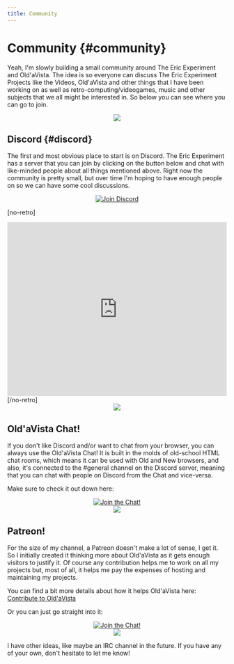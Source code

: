 ```yaml
---
title: Community
---
```


# Community {#community}

Yeah, I'm slowly building a small community around The Eric Experiment and Old'aVista.
The idea is so everyone can discuss The Eric Experiment Projects like the Videos, Old'aVista and other things that I have been working on as well as retro-computing/videogames, music and other subjects that we all might be interested in. So below you can see where you can go to join.

<center>
  <img src="/contents/public/anibar.gif" />
</center>

## Discord {#discord}

The first and most obvious place to start is on Discord. The Eric Experiment has a server that you can join by clicking on the button below and chat with like-minded people about all things mentioned above.
Right now the community is pretty small, but over time I'm hoping to have enough people on so we can have some cool discussions.

<center>
<a href="https://discord.gg/PsnWrjadqt" target="_blank"><img src="/contents/pages/community/discord.gif" alt="Join Discord" border="0"></a>
</center>

[no-retro]

<iframe src="https://discord.com/widget?id=866467903381176330&theme=dark" width="100%" height="400" allowtransparency="true" frameborder="0" sandbox="allow-popups allow-popups-to-escape-sandbox allow-same-origin allow-scripts"></iframe>
[/no-retro]

<center>
  <img src="/contents/public/anibar.gif" />
</center>

## Old'aVista Chat!

If you don't like Discord and/or want to chat from your browser, you can always use the Old'aVista Chat! It is built in the molds of old-school HTML chat rooms, which means it can be used with Old and New browsers, and also, it's connected to the #general channel on the Discord server, meaning that you can chat with people on Discord from the Chat and vice-versa.

Make sure to check it out down here:

<center>
<a href="//chat.oldavista.com" target="_blank"><img src="/contents/pages/community/oldavista-chat.gif" alt="Join the Chat!" border="0"></a>
</center>

<center>
  <img src="/contents/public/anibar.gif" />
</center>

## Patreon!

For the size of my channel, a Patreon doesn't make a lot of sense, I get it. So I initially created it thinking more about Old'aVista as it gets enough visitors to justify it. Of course any contribution helps me to work on all my projects but, most of all, it helps me pay the expenses of hosting and maintaining my projects.

You can find a bit more details about how it helps Old'aVista here: [Contribute to Old'aVista](http://www.oldavista.com/contribute.php#patreon)

Or you can just go straight into it:

<center>
<a href="https://www.patreon.com/theericexperiment" target="_blank"><img src="/contents/pages/community/patreon-large.gif" alt="Join the Chat!" border="0"></a>
</center>

<center>
  <img src="/contents/public/anibar.gif" />
</center>

I have other ideas, like maybe an IRC channel in the future. If you have any of your own, don't hesitate to let me know!
